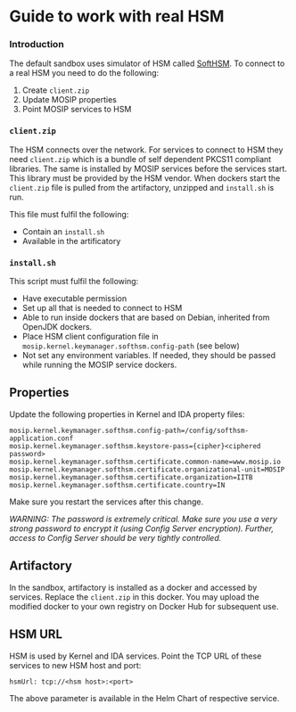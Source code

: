 # Guide to work with real HSM

### Introduction

The default sandbox uses simulator of HSM called [SoftHSM](https://github.com/mosip/mosip-mock-services/blob/master/softhsm/README.md). To connect to a real HSM you need to do the following:
  1.  Create `client.zip` 
  1.  Update MOSIP properties
  1.  Point MOSIP services to HSM

### `client.zip`

The HSM connects over the network. For services to connect to HSM they need `client.zip` which is a bundle of self dependent PKCS11 compliant libraries.  The same is installed by MOSIP services before the services start. This library must be provided by the HSM vendor.  When dockers start the `client.zip` file is pulled from the artifactory, unzipped and `install.sh` is run. 

This file must fulfil the following:
* Contain an `install.sh`
* Available in the artificatory    

### `install.sh`

This script must fulfil the following:
* Have executable permission
* Set up all that is needed to connect to HSM
* Able to run inside dockers that are based on Debian, inherited from OpenJDK dockers.
* Place HSM client configuration file in `mosip.kernel.keymanager.softhsm.config-path` (see below)
* Not set any environment variables. If needed, they should be passed while running the MOSIP service dockers.

##  Properties

Update the following properties in Kernel and IDA property files:
```
mosip.kernel.keymanager.softhsm.config-path=/config/softhsm-application.conf
mosip.kernel.keymanager.softhsm.keystore-pass={cipher}<ciphered password>
mosip.kernel.keymanager.softhsm.certificate.common-name=www.mosip.io
mosip.kernel.keymanager.softhsm.certificate.organizational-unit=MOSIP
mosip.kernel.keymanager.softhsm.certificate.organization=IITB
mosip.kernel.keymanager.softhsm.certificate.country=IN
```
Make sure you restart the services after this change.

_WARNING: The password is extremely critical.  Make sure you use a very strong password to encrypt it (using Config Server encryption).  Further, access to Config Server should be very tightly  controlled._

## Artifactory

In the sandbox, artifactory is installed as a docker and accessed by services.  Replace the `client.zip` in this docker. You may upload the modified docker to your own registry on Docker Hub for subsequent use.

## HSM URL

HSM is used by Kernel and IDA services. Point the TCP URL of these services to new HSM host and port:
```
hsmUrl: tcp://<hsm host>:<port>  
```

The above parameter is available in the Helm Chart of respective service.


